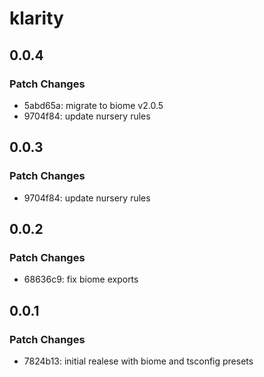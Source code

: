 # klarity

## 0.0.4

### Patch Changes

- 5abd65a: migrate to biome v2.0.5
- 9704f84: update nursery rules

## 0.0.3

### Patch Changes

- 9704f84: update nursery rules

## 0.0.2

### Patch Changes

- 68636c9: fix biome exports

## 0.0.1

### Patch Changes

- 7824b13: initial realese with biome and tsconfig presets
